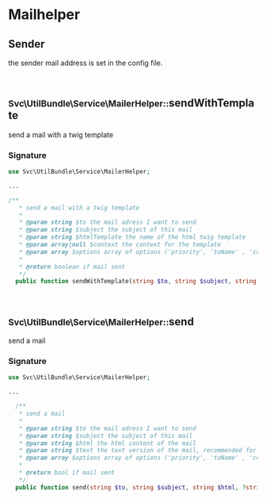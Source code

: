 # Mailhelper

## Sender
the sender mail address is set in the config file.

<br />

## <small>Svc\UtilBundle\Service\MailerHelper::</small>sendWithTemplate
send a mail with a twig template

### Signature

```php
use Svc\UtilBundle\Service\MailerHelper;

...

/**
   * send a mail with a twig template
   *
   * @param string $to the mail adress I want to send
   * @param string $subject the subject of this mail
   * @param string $htmlTemplate the name of the html twig template
   * @param array|null $context the context for the template
   * @param array $options array of options ('priority', 'toName' , 'cc', 'ccName', 'bcc', 'replyTo', 'debug', 'attachFromPath')
   * 
   * @return boolean if mail sent
   */
  public function sendWithTemplate(string $to, string $subject, string $htmlTemplate, ?array $context = [], ?array $options = []): bool
```

<br />

## <small>Svc\UtilBundle\Service\MailerHelper::</small>send
send a mail

### Signature

```php
use Svc\UtilBundle\Service\MailerHelper;

...

  /**
   * send a mail
   * 
   * @param string $to the mail adress I want to send
   * @param string $subject the subject of this mail
   * @param string $html the html content of the mail
   * @param string $text the text version of the mail, recommended for older mail clients
   * @param array $options array of options ('priority', 'toName' , 'cc', 'ccName', 'bcc', 'replyTo', 'debug', 'attachFromPath')
   * 
   * @return bool if mail sent
   */
  public function send(string $to, string $subject, string $html, ?string $text = null, ?array $options = []): bool
```